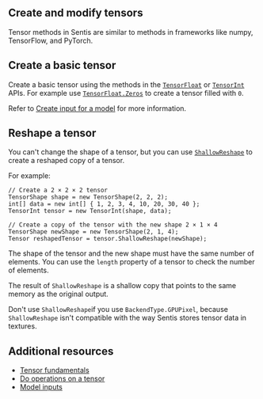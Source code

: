 ## Create and modify tensors

Tensor methods in Sentis are similar to methods in frameworks like numpy, TensorFlow, and PyTorch. 

## Create a basic tensor

Create a basic tensor using the methods in the [`TensorFloat`](xref:Unity.Sentis.TensorFloat) or [`TensorInt`](xref:Unity.Sentis.TensorInt) APIs. For example use [`TensorFloat.Zeros`](xref:Unity.Sentis.TensorFloat.Zeros(Unity.Sentis.TensorShape)) to create a tensor filled with `0`.

Refer to [Create input for a model](create-an-input-tensor.md) for more information.

## Reshape a tensor

You can't change the shape of a tensor, but you can use [`ShallowReshape`](xref:Unity.Sentis.TensorFloat.ShallowReshape(Unity.Sentis.TensorShape)) to create a reshaped copy of a tensor.

For example:

```
// Create a 2 × 2 × 2 tensor
TensorShape shape = new TensorShape(2, 2, 2);
int[] data = new int[] { 1, 2, 3, 4, 10, 20, 30, 40 };
TensorInt tensor = new TensorInt(shape, data);

// Create a copy of the tensor with the new shape 2 × 1 × 4
TensorShape newShape = new TensorShape(2, 1, 4);
Tensor reshapedTensor = tensor.ShallowReshape(newShape);
```

The shape of the tensor and the new shape must have the same number of elements. You can use the `length` property of a tensor to check the number of elements.

The result of `ShallowReshape` is a shallow copy that points to the same memory as the original output.

Don't use `ShallowReshape`if you use `BackendType.GPUPixel`, because `ShallowReshape` isn't compatible with the way Sentis stores tensor data in textures.

## Additional resources

- [Tensor fundamentals](tensor-fundamentals.md)
- [Do operations on a tensor](do-complex-tensor-operations.md)
- [Model inputs](models-concept.md#model-inputs)

